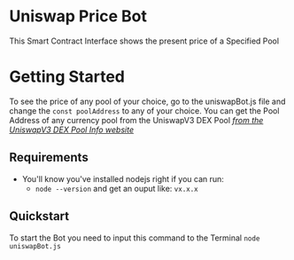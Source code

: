 # Uniswap Price Bot

This Smart Contract Interface shows the present price of a Specified Pool

# Getting Started

To see the price of any pool of your choice, go to the uniswapBot.js file and change the `const poolAddress` to any of your choice. You can get the Pool Address of any currency pool from the UniswapV3 DEX Pool _[from the UniswapV3 DEX Pool Info website](https://info.uniswap.org/#/pools)_

## Requirements

- You'll know you've installed nodejs right if you can run:
  - `node --version` and get an ouput like: `vx.x.x`

## Quickstart

To start the Bot you need to input this command to the Terminal `node uniswapBot.js`
